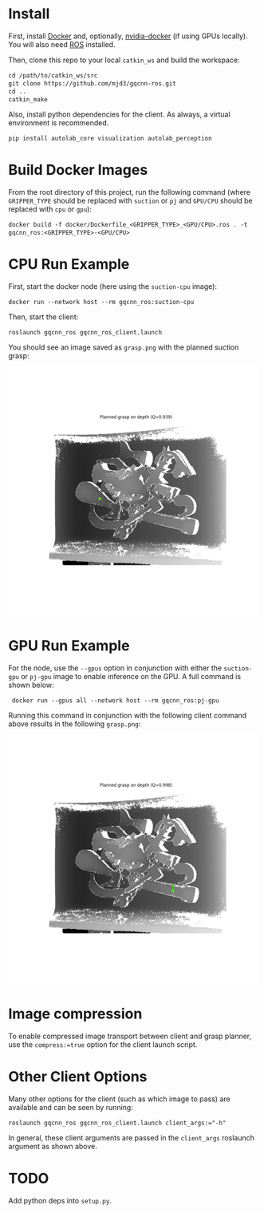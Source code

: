 # Install
First, install [Docker](https://docs.docker.com/get-docker/) and, optionally, [nvidia-docker](https://github.com/NVIDIA/nvidia-docker) (if using GPUs locally). You will also need [ROS](http://wiki.ros.org/ROS/Installation) installed.

Then, clone this repo to your local `catkin_ws` and build the workspace: 
```shell
cd /path/to/catkin_ws/src
git clone https://github.com/mjd3/gqcnn-ros.git
cd ..
catkin_make
```

Also, install python dependencies for the client. As always, a virtual environment is recommended.
```shell
pip install autolab_core visualization autolab_perception
```

# Build Docker Images
From the root directory of this project, run the following command (where `GRIPPER_TYPE` should be replaced with `suction` or `pj` and `GPU/CPU` should be replaced with `cpu` or `gpu`):
```shell
docker build -f docker/Dockerfile_<GRIPPER_TYPE>_<GPU/CPU>.ros . -t gqcnn_ros:<GRIPPER_TYPE>-<GPU/CPU>
```

# CPU Run Example
First, start the docker node (here using the `suction-cpu` image): 
```shell
docker run --network host --rm gqcnn_ros:suction-cpu
```

Then, start the client:
```shell
roslaunch gqcnn_ros gqcnn_ros_client.launch
```

You should see an image saved as `grasp.png` with the planned suction grasp:

![](resources/grasp_suction_phoxi_clutter_0.png)

# GPU Run Example
For the node, use the `--gpus` option in conjunction with either the `suction-gpu` or `pj-gpu` image to enable inference on the GPU. A full command is shown below: 
```shell
 docker run --gpus all --network host --rm gqcnn_ros:pj-gpu
```

Running this command in conjunction with the following client command above results in the following `grasp.png`:

![](resources/grasp_pj_phoxi_clutter_0.png)

# Image compression
To enable compressed image transport between client and grasp planner, use the `compress:=true` option for the client launch script.

# Other Client Options
Many other options for the client (such as which image to pass) are available and can be seen by running:
```shell
roslaunch gqcnn_ros gqcnn_ros_client.launch client_args:="-h"
```

In general, these client arguments are passed in the `client_args` roslaunch argument as shown above.

# TODO
Add python deps into `setup.py`.